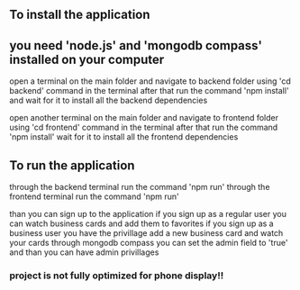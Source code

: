 ## To install the application
## you need 'node.js' and 'mongodb compass' installed on your computer

open a terminal on the main folder and navigate to backend folder using 'cd backend' command in the terminal
after that run the command 'npm install'
and wait for it to install all the backend dependencies

open another terminal on the main folder and navigate to frontend folder using 'cd frontend' command in the terminal
after that run the command 'npm install'
wait for it to install all the frontend dependencies

## To run the application

through the backend terminal run the command 'npm run'
through the frontend terminal run the command 'npm run'

than you can sign up to the application
if you sign up as a regular user you can watch business cards and add them to favorites
if you sign up as a business user you have the privillage add a new business card and watch your cards
through mongodb compass you can set the admin field to 'true' and than you can have admin privillages

### project is not fully optimized for phone display!!